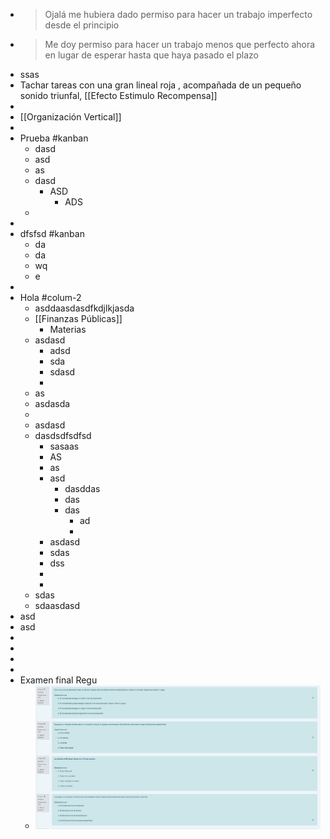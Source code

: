 - > Ojalá me hubiera dado permiso para hacer un trabajo imperfecto desde el principio
- > Me doy permiso para hacer un trabajo menos que perfecto ahora en lugar de esperar hasta que haya pasado el plazo
- ssas
- Tachar tareas con una gran lineal roja , acompañada de un pequeño sonido triunfal, [[Efecto Estimulo Recompensa]]
-
- [[Organización Vertical]]
-
- Prueba #kanban
	- dasd
	- asd
	- as
	- dasd
		- ASD
			- ADS
	-
-
- dfsfsd #kanban
	- da
	- da
	- wq
	- e
-
- Hola #colum-2
	- asddaasdasdfkdjlkjasda
	- [[Finanzas Públicas]]
		- Materias
	- asdasd
		- adsd
		- sda
		- sdasd
		-
	- as
	- asdasda
	-
	- asdasd
	- dasdsdfsdfsd
		- sasaas
		- AS
		- as
		- asd
			- dasddas
			- das
			- das
				- ad
				-
		- asdasd
		- sdas
		- dss
		-
		-
	- sdas
	- sdaasdasd
- asd
- asd
-
-
-
-
- Examen final Regu
	- ![image.png](../assets/image_1644538353665_0.png)